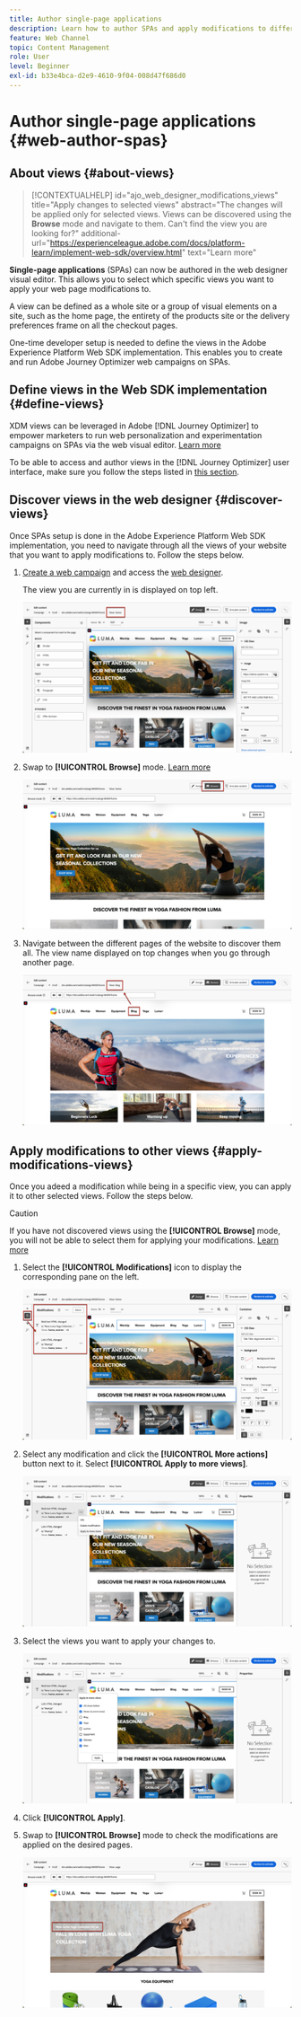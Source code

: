 ```yaml
---
title: Author single-page applications
description: Learn how to author SPAs and apply modifications to different views in Journey Optimizer
feature: Web Channel
topic: Content Management
role: User
level: Beginner
exl-id: b33e4bca-d2e9-4610-9f04-008d47f686d0
---
```

# Author single-page applications {#web-author-spas}

## About views {#about-views}

>[!CONTEXTUALHELP]
>id="ajo_web_designer_modifications_views"
>title="Apply changes to selected views"
>abstract="The changes will be applied only for selected views. Views can be discovered using the **Browse** mode and navigate to them. Can't find the view you are looking for?"
>additional-url="https://experienceleague.adobe.com/docs/platform-learn/implement-web-sdk/overview.html" text="Learn more"

**Single-page applications** (SPAs) can now be authored in the web designer visual editor. This allows you to select which specific views you want to apply your web page modifications to.

A view can be defined as a whole site or a group of visual elements on a site, such as the home page, the entirety of the products site or the delivery preferences frame on all the checkout pages.

One-time developer setup is needed to define the views in the Adobe Experience Platform Web SDK implementation. This enables you to create and run Adobe Journey Optimizer web campaigns on SPAs.

## Define views in the Web SDK implementation {#define-views}

XDM views can be leveraged in Adobe [!DNL Journey Optimizer] to empower marketers to run web personalization and experimentation campaigns on SPAs via the web visual editor. [Learn more](web-spa-implementation.md)

To be able to access and author views in the [!DNL Journey Optimizer] user interface, make sure you follow the steps listed in [this section](web-spa-implementation.md#implement-xdm-views).

## Discover views in the web designer {#discover-views}

Once SPAs setup is done in the Adobe Experience Platform Web SDK implementation, you need to navigate through all the views of your website that you want to apply modifications to. Follow the steps below.

1. [Create a web campaign](create-web.md) and access the [web designer](edit-web-content.md).

    The view you are currently in is displayed on top left.

    ![](assets/web-designer-view-home.png)

1. Swap to **[!UICONTROL Browse]** mode. [Learn more](../web/edit-web-content.md#browse-mode)

    ![](assets/web-designer-view-browse.png)

1. Navigate between the different pages of the website to discover them all. The view name displayed on top changes when you go through another page.

    ![](assets/web-designer-other-view.png)

## Apply modifications to other views {#apply-modifications-views}

Once you adeed a modification while being in a specific view, you can apply it to other selected views. Follow the steps below.

>[!CAUTION]
>
>If you have not discovered views using the **[!UICONTROL Browse]** mode, you will not be able to select them for applying your modifications. [Learn more](#discover-views)

1. Select the **[!UICONTROL Modifications]** icon to display the corresponding pane on the left.

    ![](assets/web-designer-view-modifications-pane.png)

1. Select any modification and click the **[!UICONTROL More actions]** button next to it. Select **[!UICONTROL Apply to more views]**.

    ![](assets/web-designer-modifications-more-actions.png)

1. Select the views you want to apply your changes to.

    ![](assets/web-designer-modifications-apply-to.png)

1. Click **[!UICONTROL Apply]**.

1. Swap to **[!UICONTROL Browse]** mode to check the modifications are applied on the desired pages.

    ![](assets/web-designer-modifications-applied-view.png)
